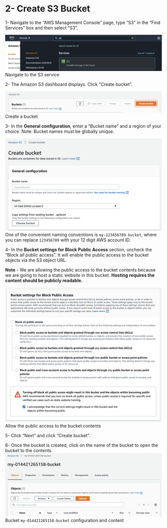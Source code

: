 

# 2- Create S3 Bucket
1- Navigate to the “AWS Management Console” page, type “S3” in the “Find Services” box and then select “S3”.

  ![Navigate to the S3 service](./image/1.png)Navigate to the S3 service
  
2- The Amazon S3 dashboard displays. Click “Create bucket”.

 
  ![Create a bucket](./image/2.png) Create a bucket

3- In the **General configuration**, enter a “Bucket name” and a region of your choice. Note: Bucket names must be globally unique.

  ![General configuration](./image/3.png) One of the convenient naming conventions is `my-123456789-bucket`, where you can replace `123456789` with your 12 digit AWS account ID.


4- In the **Bucket settings for Block Public Access** section, uncheck the “Block all public access”. It will enable the public access to the bucket objects via the S3 object URL.

**Note** - We are allowing the public access to the bucket contents because we are going to host a static website in this bucket. 
**Hosting requires the content should be publicly readable.**


 ![Allow the public access to the bucket contents](./image/4.png)Allow the public access to the bucket contents

5- Click “Next” and click “Create bucket”.

6- Once the bucket is created, click on the name of the bucket to open the bucket to the contents.
 ![Bucket](./image/5.png)
Bucket `my-014421265158-bucket` configuration and content
